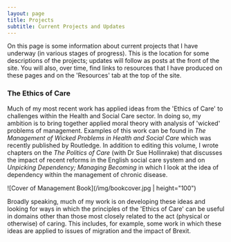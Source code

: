 ```yaml
---
layout: page
title: Projects
subtitle: Current Projects and Updates
---
```


On this page is some information about current projects that I have underway (in various stages of progress). This is the location for some descriptions of the projects; updates will follow as posts at the front of the site. You will also, over time, find links to resources that I have produced on these pages and on the 'Resources' tab at the top of the site.

### The Ethics of Care

Much of my most recent work has applied ideas from the 'Ethics of Care' to challenges within the Health and Social Care sector. In doing so, my ambition is to bring together applied moral theory with analysis of 'wicked' problems of management. Examples of this work can be found in *The Management of Wicked Problems in Health and Social Care* which was recently published by Routledge. In addition to editing this volume, I wrote chapters on the *The Politics of Care* (with Dr Sue Hollinrake) that discusses the impact of recent reforms in the English social care system and on *Unpicking Dependency; Managing Becoming* in which I look at the idea of dependency within the management of chronic disease.

![Cover of Management Book](/img/bookcover.jpg | height="100")

Broadly speaking, much of my work is on developing these ideas and looking for ways in which the principles of the 'Ethics of Care' can be useful in domains other than those most closely related to the act (physical or otherwise) of caring. This includes, for example, some work in which these ideas are applied to issues of migration and the impact of Brexit.
